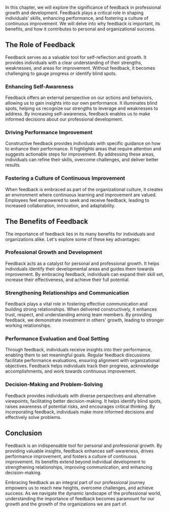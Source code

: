 
In this chapter, we will explore the significance of feedback in professional growth and development. Feedback plays a critical role in shaping individuals' skills, enhancing performance, and fostering a culture of continuous improvement. We will delve into why feedback is important, its benefits, and how it contributes to personal and organizational success.

## The Role of Feedback

Feedback serves as a valuable tool for self-reflection and growth. It provides individuals with a clear understanding of their strengths, weaknesses, and areas for improvement. Without feedback, it becomes challenging to gauge progress or identify blind spots.

### Enhancing Self-Awareness

Feedback offers an external perspective on our actions and behaviors, allowing us to gain insights into our own performance. It illuminates blind spots, helping us recognize our strengths to leverage and weaknesses to address. By increasing self-awareness, feedback enables us to make informed decisions about our professional development.

### Driving Performance Improvement

Constructive feedback provides individuals with specific guidance on how to enhance their performance. It highlights areas that require attention and suggests actionable steps for improvement. By addressing these areas, individuals can refine their skills, overcome challenges, and deliver better results.

### Fostering a Culture of Continuous Improvement

When feedback is embraced as part of the organizational culture, it creates an environment where continuous learning and improvement are valued. Employees feel empowered to seek and receive feedback, leading to increased collaboration, innovation, and adaptability.

## The Benefits of Feedback

The importance of feedback lies in its many benefits for individuals and organizations alike. Let's explore some of these key advantages:

### Professional Growth and Development

Feedback acts as a catalyst for personal and professional growth. It helps individuals identify their developmental areas and guides them towards improvement. By embracing feedback, individuals can expand their skill set, increase their effectiveness, and achieve their full potential.

### Strengthening Relationships and Communication

Feedback plays a vital role in fostering effective communication and building strong relationships. When delivered constructively, it enhances trust, respect, and understanding among team members. By providing feedback, we demonstrate investment in others' growth, leading to stronger working relationships.

### Performance Evaluation and Goal Setting

Through feedback, individuals receive insights into their performance, enabling them to set meaningful goals. Regular feedback discussions facilitate performance evaluations, ensuring alignment with organizational objectives. Feedback helps individuals track their progress, acknowledge accomplishments, and work towards continuous improvement.

### Decision-Making and Problem-Solving

Feedback provides individuals with diverse perspectives and alternative viewpoints, facilitating better decision-making. It helps identify blind spots, raises awareness of potential risks, and encourages critical thinking. By incorporating feedback, individuals make more informed decisions and effectively solve problems.

## Conclusion

Feedback is an indispensable tool for personal and professional growth. By providing valuable insights, feedback enhances self-awareness, drives performance improvement, and fosters a culture of continuous improvement. Its benefits extend beyond individual development to strengthening relationships, improving communication, and enhancing decision-making.

Embracing feedback as an integral part of our professional journey empowers us to reach new heights, overcome challenges, and achieve success. As we navigate the dynamic landscape of the professional world, understanding the importance of feedback becomes paramount for our growth and the growth of the organizations we are part of.
